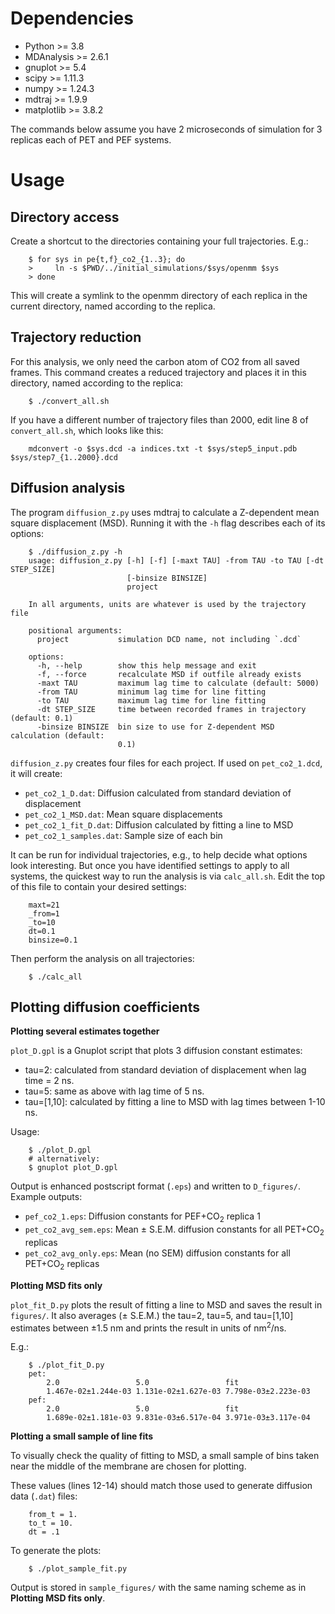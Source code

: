 # Dependencies

 - Python >= 3.8
 - MDAnalysis >= 2.6.1
 - gnuplot >= 5.4
 - scipy >= 1.11.3
 - numpy >= 1.24.3
 - mdtraj >= 1.9.9
 - matplotlib >= 3.8.2

The commands below assume you have 2 microseconds of simulation for 3 replicas each of PET and PEF systems.

# Usage

Directory access
-----

Create a shortcut to the directories containing your full trajectories. E.g.:
```
    $ for sys in pe{t,f}_co2_{1..3}; do
    >     ln -s $PWD/../initial_simulations/$sys/openmm $sys
    > done
```
This will create a symlink to the openmm directory of each replica in the current directory, named according to the replica.

Trajectory reduction
-----

For this analysis, we only need the carbon atom of CO2 from all saved frames. This command creates a reduced trajectory and places it in this directory, named according to the replica:

```
    $ ./convert_all.sh
```

If you have a different number of trajectory files than 2000, edit line 8 of `convert_all.sh`, which looks like this:

```
    mdconvert -o $sys.dcd -a indices.txt -t $sys/step5_input.pdb $sys/step7_{1..2000}.dcd
```

Diffusion analysis
-----

The program `diffusion_z.py` uses mdtraj to calculate a Z-dependent mean square displacement (MSD). Running it with the `-h` flag describes each of its options:

```
    $ ./diffusion_z.py -h
    usage: diffusion_z.py [-h] [-f] [-maxt TAU] -from TAU -to TAU [-dt STEP_SIZE]
                          [-binsize BINSIZE]
                          project

    In all arguments, units are whatever is used by the trajectory file

    positional arguments:
      project           simulation DCD name, not including `.dcd`

    options:
      -h, --help        show this help message and exit
      -f, --force       recalculate MSD if outfile already exists
      -maxt TAU         maximum lag time to calculate (default: 5000)
      -from TAU         minimum lag time for line fitting
      -to TAU           maximum lag time for line fitting
      -dt STEP_SIZE     time between recorded frames in trajectory (default: 0.1)
      -binsize BINSIZE  bin size to use for Z-dependent MSD calculation (default:
                        0.1)
```

`diffusion_z.py` creates four files for each project. If used on `pet_co2_1.dcd`, it will create:

 - `pet_co2_1_D.dat`: Diffusion calculated from standard deviation of displacement
 - `pet_co2_1_MSD.dat`: Mean square displacements
 - `pet_co2_1_fit_D.dat`: Diffusion calculated by fitting a line to MSD
 - `pet_co2_1_samples.dat`: Sample size of each bin

It can be run for individual trajectories, e.g., to help decide what options look interesting. But once you have identified settings to apply to all systems, the quickest way to run the analysis is via `calc_all.sh`. Edit the top of this file to contain your desired settings:
```
    maxt=21
    _from=1
    _to=10
    dt=0.1
    binsize=0.1
```

Then perform the analysis on all trajectories:
```
    $ ./calc_all
```

Plotting diffusion coefficients
-----

__Plotting several estimates together__

`plot_D.gpl` is a Gnuplot script that plots 3 diffusion constant estimates:

 - tau=2: calculated from standard deviation of displacement when lag time = 2 ns.
 - tau=5: same as above with lag time of 5 ns.
 - tau=[1,10]: calculated by fitting a line to MSD with lag times between 1-10 ns.

Usage:
```
    $ ./plot_D.gpl
    # alternatively:
    $ gnuplot plot_D.gpl
```

Output is enhanced postscript format (`.eps`) and written to `D_figures/`. Example outputs:

 - `pef_co2_1.eps`: Diffusion constants for PEF+CO<sub>2</sub> replica 1
 - `pet_co2_avg_sem.eps`: Mean ± S.E.M. diffusion constants for all PET+CO<sub>2</sub> replicas
 - `pet_co2_avg_only.eps`: Mean (no SEM) diffusion constants for all PET+CO<sub>2</sub> replicas

__Plotting MSD fits only__

`plot_fit_D.py` plots the result of fitting a line to MSD and saves the result in `figures/`. It also averages (± S.E.M.) the tau=2, tau=5, and tau=[1,10] estimates between ±1.5 nm and prints the result in units of nm<sup>2</sup>/ns.

E.g.:
```
    $ ./plot_fit_D.py
    pet:
        2.0                 5.0                 fit                 
        1.467e-02±1.244e-03 1.131e-02±1.627e-03 7.798e-03±2.223e-03 
    pef:
        2.0                 5.0                 fit                 
        1.689e-02±1.181e-03 9.831e-03±6.517e-04 3.971e-03±3.117e-04 
```

__Plotting a small sample of line fits__

To visually check the quality of fitting to MSD, a small sample of bins taken near the middle of the membrane are chosen for plotting.

These values (lines 12-14) should match those used to generate diffusion data (`.dat`) files:
```
    from_t = 1.
    to_t = 10.
    dt = .1
```

To generate the plots:
```
    $ ./plot_sample_fit.py
```

Output is stored in `sample_figures/` with the same naming scheme as in __Plotting MSD fits only__.

